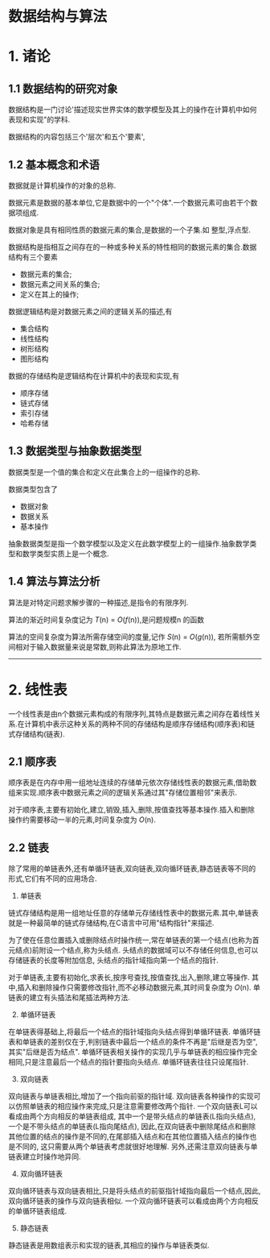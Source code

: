 数据结构与算法
================================

# 1. 诸论

## 1.1 数据结构的研究对象

数据结构是一门讨论'描述现实世界实体的数学模型及其上的操作在计算机中如何表现和实现"的学科.

数据结构的内容包括三个'层次'和五个'要素',

## 1.2 基本概念和术语

数据就是计算机操作的对象的总称.

数据元素是数据的基本单位,它是数据中的一个"个体".一个数据元素可由若干个数据项组成.

数据对象是具有相同性质的数据元素的集合,是数据的一个子集.如 整型,浮点型.

数据结构是指相互之间存在的一种或多种关系的特性相同的数据元素的集合.数据结构有三个要素

- 数据元素的集合;
- 数据元素之间关系的集合;
- 定义在其上的操作;

数据逻辑结构是对数据元素之间的逻辑关系的描述,有

- 集合结构
- 线性结构
- 树形结构
- 图形结构

数据的存储结构是逻辑结构在计算机中的表现和实现,有

- 顺序存储
- 链式存储
- 索引存储
- 哈希存储

## 1.3 数据类型与抽象数据类型

数据类型是一个值的集合和定义在此集合上的一组操作的总称.

数据类型包含了

- 数据对象
- 数据关系
- 基本操作

抽象数据类型是指一个数学模型以及定义在此数学模型上的一组操作.抽象数学类型和数学类型实质上是一个概念.

## 1.4 算法与算法分析

算法是对特定问题求解步骤的一种描述,是指令的有限序列.

算法的渐近时间复杂度记为 _T_(n) = _O_(_f_(n)),是问题规模n 的函数

算法的空间复杂度为算法所需存储空间的度量,记作 _S_(n) = _O_(_g_(n)), 若所需额外空间相对于输入数据量来说是常数,则称此算法为原地工作.

--------

# 2. 线性表

一个线性表是由n个数据元素构成的有限序列,其特点是数据元素之间存在着线性关系.在计算机中表示这种关系的两种不同的存储结构是顺序存储结构(顺序表)和链式存储结构(链表).

## 2.1 顺序表

顺序表是在内存中用一组地址连续的存储单元依次存储线性表的数据元素,借助数组来实现.顺序表中数据元素之间的逻辑关系通过其"存储位置相邻"来表示.

对于顺序表,主要有初始化,建立,销毁,插入,删除,按值查找等基本操作.插入和删除操作约需要移动一半的元素,时间复杂度为 _O_(n).

## 2.2 链表

除了常用的单链表外,还有单循环链表,双向链表,双向循环链表,静态链表等不同的形式,它们有不同的应用场合.

1. 单链表

链式存储结构是用一组地址任意的存储单元存储线性表中的数据元素.其中,单链表就是一种最简单的链式存储结构,在C语言中可用"结构指针"来描述.

为了使在任意位置插入或删除结点时操作统一,常在单链表的第一个结点(也称为首元结点)前附设一个结点,称为头结点.
头结点的数据域可以不存储任何信息,也可以存储链表的长度等附加信息,
头结点的指针域指向第一个结点的指针.

对于单链表,主要有初始化,求表长,按序号查找,按值查找,出入,删除,建立等操作.
其中,插入和删除操作只需要修改指针,而不必移动数据元素,其时间复杂度为 _O_(n).
单链表的建立有头插法和尾插法两种方法.

2. 单循环链表

在单链表得基础上,将最后一个结点的指针域指向头结点得到单循环链表.
单循环链表和单链表的差别仅在于,判别链表中最后一个结点的条件不再是"后继是否为空",其实"后继是否为结点".
单循环链表相关操作的实现几乎与单链表的相应操作完全相同,只是注意最后一个结点的指针要指向头结点.
单循环链表往往只设尾指针.

3. 双向链表

双向链表与单链表相比,增加了一个指向前驱的指针域.
双向链表各种操作的实现可以仿照单链表的相应操作来完成,只是注意需要修改两个指针.
一个双向链表L可以看成由两个方向相反的单链表组成,
其中一个是带头结点的单链表(L指向头结点),
一个是不带头结点的单链表(L指向尾结点),
因此,在双向链表中删除尾结点和删除其他位置的结点的操作是不同的,在尾部插入结点和在其他位置插入结点的操作也是不同的,
这只需要从两个单链表考虑就很好地理解.
另外,还需注意双向链表与单链表建立时操作地异同.

4. 双向循环链表

双向循环链表与双向链表相比,只是将头结点的前驱指针域指向最后一个结点,因此,双向循环链表的操作与双向链表相似.
一个双向循环链表可以看成由两个方向相反的单循环链表组成.

5. 静态链表

静态链表是用数组表示和实现的链表,其相应的操作与单链表类似.



